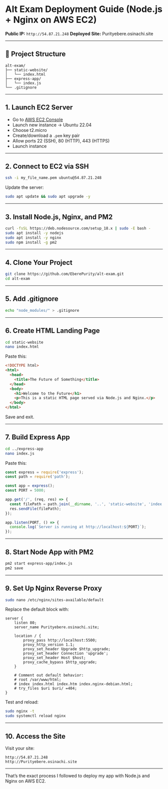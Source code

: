 # Alt Exam Deployment Guide (Node.js + Nginx on AWS EC2)

**Public IP:** `http://54.87.21.248`
**Deployed Site:** Purityebere.osinachi.site

---

## 📁 Project Structure

```
alt-exam/
├── static-website/
│   └── index.html
├── express-app/
│   └── index.js
└── .gitignore
```

---

##  1. Launch EC2 Server

* Go to [AWS EC2 Console](https://console.aws.amazon.com/ec2)
* Launch new instance → Ubuntu 22.04
* Choose t2.micro
* Create/download a `.pem` key pair
* Allow ports 22 (SSH), 80 (HTTP), 443 (HTTPS)
* Launch instance

---

##  2. Connect to EC2 via SSH

```bash
ssh -i my_file_name.pem ubuntu@54.87.21.248
```

Update the server:

```bash
sudo apt update && sudo apt upgrade -y
```

---

##  3. Install Node.js, Nginx, and PM2

```bash
curl -fsSL https://deb.nodesource.com/setup_18.x | sudo -E bash -
sudo apt install -y nodejs
sudo apt install -y nginx
sudo npm install -g pm2
```

---

##  4. Clone Your Project

```bash
git clone https://github.com/EberePurity/alt-exam.git
cd alt-exam
```

---

##  5. Add .gitignore

```bash
echo "node_modules/" > .gitignore
```

---

##  6. Create HTML Landing Page

```bash
cd static-website
nano index.html
```

Paste this:

```html
<!DOCTYPE html>
<html>
  <head>
    <title>The Future of Something</title>
  </head>
  <body>
    <h1>Welcome to the Future</h1>
    <p>This is a static HTML page served via Node.js and Nginx.</p>
  </body>
</html>
```

Save and exit.

---

##  7. Build Express App

```bash
cd ../express-app
nano index.js
```

Paste this:

```js
const express = require('express');
const path = require('path');

const app = express();
const PORT = 5000;

app.get('/', (req, res) => {
  const filePath = path.join(__dirname, '..', 'static-website', 'index.html');
  res.sendFile(filePath);
});

app.listen(PORT, () => {
  console.log(`Server is running at http://localhost:${PORT}`);
});
```

---

##  8. Start Node App with PM2

```bash
pm2 start express-app/index.js
pm2 save
```

---

##  9. Set Up Nginx Reverse Proxy

```bash
sudo nano /etc/nginx/sites-available/default
```

Replace the default block with:

```nginx
server {
    listen 80;
    server_name Purityebere.osinachi.site;

    location / {
        proxy_pass http://localhost:5500;
        proxy_http_version 1.1;
        proxy_set_header Upgrade $http_upgrade;
        proxy_set_header Connection 'upgrade';
        proxy_set_header Host $host;
        proxy_cache_bypass $http_upgrade;
    }

    # Comment out default behavior:
    # root /var/www/html;
    # index index.html index.htm index.nginx-debian.html;
    # try_files $uri $uri/ =404;
}
```

Test and reload:

```bash
sudo nginx -t
sudo systemctl reload nginx
```

---

##  10. Access the Site

Visit your site:

```
http://54.87.21.248
http://Purityebere.osinachi.site
```

---

 That’s the exact process I followed to deploy my app with Node.js and Nginx on AWS EC2.
